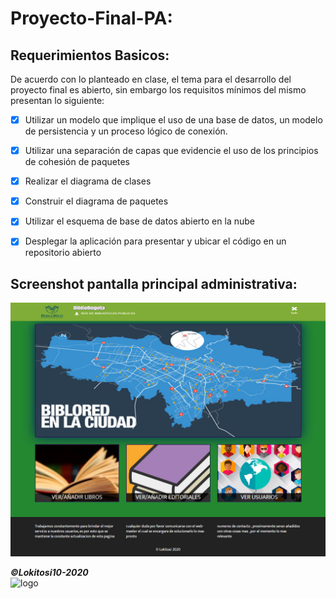 # Proyecto-Final-PA:

## Requerimientos Basicos:

De acuerdo con lo planteado en clase, el tema para el desarrollo del proyecto final es abierto, sin embargo los requisitos mínimos del mismo presentan lo siguiente:

- [x] Utilizar un modelo que implique el uso de una base de datos, un modelo de persistencia y un proceso lógico de conexión.

- [x] Utilizar una separación de capas que evidencie el uso de los principios de cohesión de paquetes 

- [x] Realizar el diagrama de clases

- [x] Construir el diagrama de paquetes

- [x] Utilizar el esquema de base de datos abierto en la nube

- [x] Desplegar la aplicación para presentar y ubicar el código en un repositorio abierto

## Screenshot pantalla principal administrativa:
<img src="/Biblioteca2/ss1.jpg" alt="SS1"/>

***©Lokitosi10-2020***</br>
<img src="https://pbs.twimg.com/profile_images/1301791062340431873/QTc959wG_400x400.jpg" alt="logo"/>

